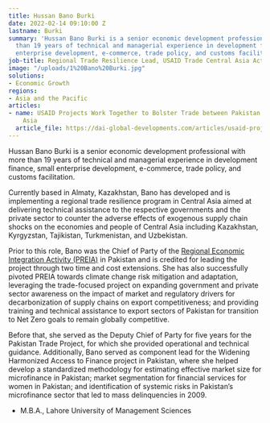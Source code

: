 ```yaml
---
title: Hussan Bano Burki
date: 2022-02-14 09:10:00 Z
lastname: Burki
summary: 'Hussan Bano Burki is a senior economic development professional with more
  than 19 years of technical and managerial experience in development finance, small
  enterprise development, e-commerce, trade policy, and customs facilitation.  '
job-title: Regional Trade Resilience Lead, USAID Trade Central Asia Activity
image: "/uploads/1%20Bano%20Burki.jpg"
solutions:
- Economic Growth
regions:
- Asia and the Pacific
articles:
- name: USAID Projects Work Together to Bolster Trade between Pakistan and Central
    Asia
  article_file: https://dai-global-developments.com/articles/usaid-projects-work-together-to-bolster-trade-between-pakistan-and-central-asia
---
```


Hussan Bano Burki is a senior economic development professional with more than 19 years of technical and managerial experience in development finance, small enterprise development, e-commerce, trade policy, and customs facilitation.  

Currently based in Almaty, Kazakhstan, Bano has developed and is implementing a regional trade resilience program in Central Asia aimed at delivering technical assistance to the respective governments and the private sector to counter the adverse effects of exogenous supply chain shocks on the economies and people of Central Asia including Kazakhstan, Kyrgyzstan, Tajikistan, Turkmenistan, and Uzbekistan.

Prior to this role, Bano was the Chief of Party of the [Regional Economic Integration Activity (PREIA)](https://www.dai.com/our-work/projects/pakistan-regional-economic-integration-activity-preia) in Pakistan and is credited for leading the project through two time and cost extensions. She has also successfully pivoted PREIA towards climate change risk mitigation and adaptation, leveraging the trade-focused project on expanding government and private sector awareness on the impact of market and regulatory drivers for decarbonization of supply chains on export competitiveness; and providing training and technical assistance to export sectors of Pakistan for transition to Net Zero goals to remain globally competitive.

Before that, she served as the Deputy Chief of Party for five years for the Pakistan Trade Project, for which she provided operational and technical guidance. Additionally, Bano served as component lead for the Widening Harmonized Access to Finance project in Pakistan, where she helped develop a standardized methodology for estimating effective market size for microfinance in Pakistan; market segmentation for financial services for women in Pakistan; and identification of systemic risks in Pakistan’s microfinance sector that led to mass delinquencies in 2009.

* M.B.A., Lahore University of Management Sciences